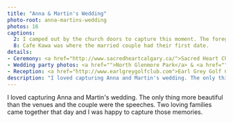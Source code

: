 ```yaml
---
title: "Anna & Martin's Wedding"
photo-root: anna-martins-wedding
photos: 16
captions:
  2: I camped out by the church doors to capture this moment. The foreground sets the mood of this photo, we are sneaking a peek of Anna preparing for the biggest moment of her life.
  8: Cafe Kawa was where the married couple had their first date.
details:
- Ceremony: <a href="http://www.sacredheartcalgary.ca/">Sacred Heart Church</a>
- Wedding party photos: <a href="">North Glenmore Park</a> & <a href="">Cafe Kawa & Area</a>
- Reception: <a href="http://www.earlgreygolfclub.com">Earl Grey Golf Club</a>
description: "I loved capturing Anna and Martin's wedding. The only thing more beautiful than the venues and the couple were the speeches. Two loving families came together that day and I was happy to capture those memories."
---
```

I loved capturing Anna and Martin's wedding. The only thing more beautiful than the venues and the couple were the speeches. Two loving families came together that day and I was happy to capture those memories.